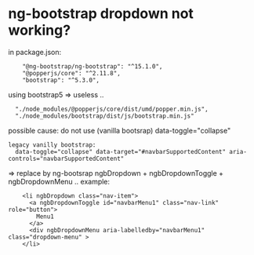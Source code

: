 

# ng-bootstrap dropdown not working? 

in package.json:
```
    "@ng-bootstrap/ng-bootstrap": "^15.1.0",
    "@popperjs/core": "^2.11.8",
    "bootstrap": "^5.3.0",
```


using bootstrap5 => useless ..
```
  "./node_modules/@popperjs/core/dist/umd/popper.min.js",
  "./node_modules/bootstrap/dist/js/bootstrap.min.js"
```

possible cause: do not use (vanilla bootsrap) data-toggle="collapse"
```
legacy vanilly bootstrap: 
  data-toggle="collapse" data-target="#navbarSupportedContent" aria-controls="navbarSupportedContent"
```
=> replace by ng-bootsrap ngbDropdown + ngbDropdownToggle + ngbDropdownMenu ..
example:
```
    <li ngbDropdown class="nav-item">
      <a ngbDropdownToggle id="navbarMenu1" class="nav-link" role="button">
        Menu1
      </a>
      <div ngbDropdownMenu aria-labelledby="navbarMenu1" class="dropdown-menu" >
    </li>
```
